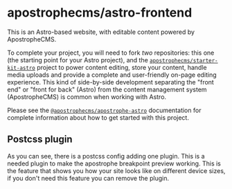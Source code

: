 # apostrophecms/astro-frontend

This is an Astro-based website, with editable content powered by ApostropheCMS.

To complete your project, you will need to fork *two* repositories:
this one (the starting point for your Astro project), and the
[`apostrophecms/starter-kit-astro`](https://github.com/apostrophecms/starter-kit-astro)
project to power content editing, store your content, handle media uploads and
provide a complete and user-friendly on-page editing experience. This kind of
side-by-side development separating the "front end" or "front for back" (Astro)
from the content management system (ApostropheCMS) is common when working with
Astro.

Please see the [`@apostrophecms/apostrophe-astro`](https://github.com/apostrophecms/apostrophe-astro) documentation
for complete information about how to get started with this project.

## Postcss plugin

As you can see, there is a postcss config adding one plugin.
This is a needed plugin to make the apostrophe breakpoint preview working.
This is the feature that shows you how your site looks like on different device sizes,
if you don't need this feature you can remove the plugin.

